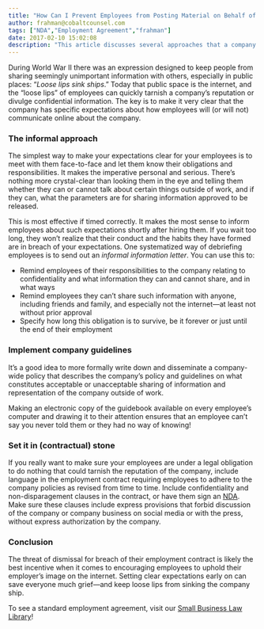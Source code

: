 ```yaml
---
title: "How Can I Prevent Employees from Posting Material on Behalf of my Company?"
author: frahman@cobaltcounsel.com
tags: ["NDA","Employment Agreement","frahman"]
date: 2017-02-10 15:02:08
description: "This article discusses several approaches that a company can take in order to make their expectations of an employee clear."
---
```


During World War II there was an expression designed to keep people from sharing seemingly unimportant information with others, especially in public places: “*Loose lips sink ships*.” Today that public space is the internet, and the “loose lips” of employees can quickly tarnish a company’s reputation or divulge confidential information. The key is to make it very clear that the company has specific expectations about how employees will (or will not) communicate online about the company.

### The informal approach

The simplest way to make your expectations clear for your employees is to meet with them face-to-face and let them know their obligations and responsibilities. It makes the imperative personal and serious. There’s nothing more crystal-clear than looking them in the eye and telling them whether they can or cannot talk about certain things outside of work, and if they can, what the parameters are for sharing information approved to be released.

This is most effective if timed correctly. It makes the most sense to inform employees about such expectations shortly after hiring them. If you wait too long, they won’t realize that their conduct and the habits they have formed are in breach of your expectations. One systematized way of debriefing employees is to send out an *informal information letter*. You can use this to:

- Remind employees of their responsibilities to the company relating to confidentiality and what information they can and cannot share, and in what ways
- Remind employees they can’t share such information with anyone, including friends and family, and especially not the internet—at least not without prior approval
- Specify how long this obligation is to survive, be it forever or just until the end of their employment

### Implement company guidelines

It’s a good idea to more formally write down and disseminate a company-wide policy that describes the company’s policy and guidelines on what constitutes acceptable or unacceptable sharing of information and representation of the company outside of work.

Making an electronic copy of the guidebook available on every employee’s computer and drawing it to their attention ensures that an employee can’t say you never told them or they had no way of knowing!

### Set it in (contractual) stone

If you really want to make sure your employees are under a legal obligation to do nothing that could tarnish the reputation of the company, include language in the employment contract requiring employees to adhere to the company policies as revised from time to time. Include confidentiality and non-disparagement clauses in the contract, or have them sign an [NDA](https://clausehound.com/legal-contract/15655/#!/document=). Make sure these clauses include express provisions that forbid discussion of the company or company business on social media or with the press, without express authorization by the company.

### Conclusion

The threat of dismissal for breach of their employment contract is likely the best incentive when it comes to encouraging employees to uphold their employer’s image on the internet. Setting clear expectations early on can save everyone much grief—and keep loose lips from sinking the company ship.

To see a standard employment agreement, visit our [Small Business Law Library](https://www.clausehound.com/documents/)!
